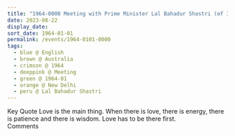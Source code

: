 ```yaml
---
title: "1964-0000 Meeting with Prime Minister Lal Bahadur Shastri (of India), New Delhi, India"
date: 2023-08-22
display_date: 
sort_date: 1964-01-01
permalink: /events/1964-0101-0000
tags:
  - blue @ English
  - brown @ Australia
  - crimson @ 1964
  - deeppink @ Meeting
  - green @ 1964-01
  - orange @ New Delhi
  - peru @ Lal Bahadur Shastri
---
```


<wave-list>
  <list-title color="green" width="75">Key Quote</list-title>
  <list-item color="BlanchedAlmond"  width="200">Love is the main thing. When there is love, there is energy, there is patience and there is wisdom. Love has to be there first.</list-item>
  <list-item color="Lavender"></list-item>
  <list-item color="BlanchedAlmond"></list-item>
</wave-list>

<br>

<wave-list>
  <list-title color="green" width="75">Comments</list-title>
  <list-item color="BlanchedAlmond"  width="200"></list-item>
  <list-item color="Lavender"></list-item>
  <list-item color="BlanchedAlmond"></list-item>
</wave-list>